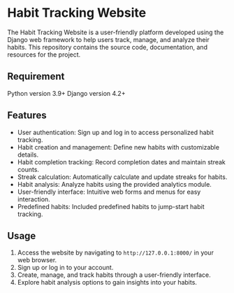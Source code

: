 # Habit Tracking Website

The Habit Tracking Website is a user-friendly platform developed using the Django web framework to help users track, manage, and analyze their habits. This repository contains the source code, documentation, and resources for the project.

## Requirement

Python version 3.9+
Django version 4.2+

## Features

- User authentication: Sign up and log in to access personalized habit tracking.
- Habit creation and management: Define new habits with customizable details.
- Habit completion tracking: Record completion dates and maintain streak counts.
- Streak calculation: Automatically calculate and update streaks for habits.
- Habit analysis: Analyze habits using the provided analytics module.
- User-friendly interface: Intuitive web forms and menus for easy interaction.
- Predefined habits: Included predefined habits to jump-start habit tracking.

## Usage

1. Access the website by navigating to `http://127.0.0.1:8000/` in your web browser.
2. Sign up or log in to your account.
3. Create, manage, and track habits through a user-friendly interface.
4. Explore habit analysis options to gain insights into your habits.


